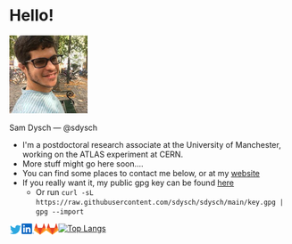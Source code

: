 # Hello!

![me](https://raw.githubusercontent.com/sdysch/sdysch/main/icons/me.png)

Sam Dysch — @sdysch

- I'm a postdoctoral research associate at the University of Manchester, working on the ATLAS experiment at CERN.
- More stuff might go here soon....
- You can find some places to contact me below, or at my [website](https://sdysch.github.io/)
- If you really want it, my public gpg key can be found [here](https://raw.githubusercontent.com/sdysch/sdysch/main/key.gpg)
	- Or run `curl -sL https://raw.githubusercontent.com/sdysch/sdysch/main/key.gpg | gpg --import`

<a href="https://twitter.com/sam_dysch">
  <img align="left" alt="Sam's Twitter" width="22px" src="https://raw.githubusercontent.com/sdysch/sdysch/main/icons/twitter.svg" />
</a>
<a href="https://www.linkedin.com/in/sdysch/">
  <img align="left" alt="Sam's Linkdein" width="22px" src="https://raw.githubusercontent.com/sdysch/sdysch/main/icons/linkedin.svg" />
</a>
<a href="https://gitlab.com/sdysch">
  <img align="left" alt="Sam's Gitlab" width="22px" src="https://raw.githubusercontent.com/sdysch/sdysch/main/icons/gitlab.svg" />
</a>
<a href="https://gitlab.cern.ch/sdysch">
  <img align="left" alt="Sam's CERN Gitlab" width="22px" src="https://raw.githubusercontent.com/sdysch/sdysch/main/icons/gitlab.svg" />
</a>


[![Top Langs](https://github-readme-stats.vercel.app/api/top-langs/?username=sdysch&theme=dracula&langs_count=7)](https://github.com/anuraghazra/github-readme-stats)
